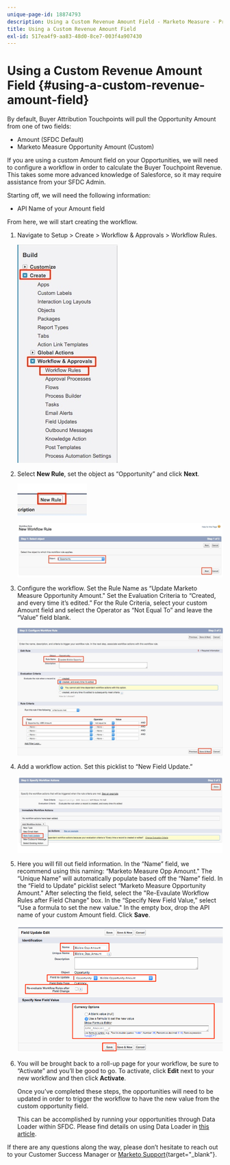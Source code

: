 ```yaml
---
unique-page-id: 18874793
description: Using a Custom Revenue Amount Field - Marketo Measure - Product Documentation
title: Using a Custom Revenue Amount Field
exl-id: 517ea4f9-aa83-48d0-8ce7-003f4a907430
---
```

# Using a Custom Revenue Amount Field {#using-a-custom-revenue-amount-field}

By default, Buyer Attribution Touchpoints will pull the Opportunity Amount from one of two fields:

* Amount (SFDC Default)
* Marketo Measure Opportunity Amount (Custom)

If you are using a custom Amount field on your Opportunities, we will need to configure a workflow in order to calculate the Buyer Touchpoint Revenue. This takes some more advanced knowledge of Salesforce, so it may require assistance from your SFDC Admin.

Starting off, we will need the following information:

* API Name of your Amount field

From here, we will start creating the workflow.

1. Navigate to Setup > Create > Workflow & Approvals > Workflow Rules.

   ![](assets/1.jpg)

1. Select **New Rule**, set the object as “Opportunity” and click **Next**.

   ![](assets/2.jpg)

   ![](assets/3.jpg)

1. Configure the workflow. Set the Rule Name as “Update Marketo Measure Opportunity Amount." Set the Evaluation Criteria to “Created, and every time it’s edited.” For the Rule Criteria, select your custom Amount field and select the Operator as “Not Equal To” and leave the “Value” field blank.

   ![](assets/4.jpg)

1. Add a workflow action. Set this picklist to “New Field Update.”

   ![](assets/5.jpg)

1. Here you will fill out field information. In the “Name” field, we recommend using this naming: “Marketo Measure Opp Amount." The “Unique Name” will automatically populate based off the “Name” field. In the “Field to Update” picklist select “Marketo Measure Opportunity Amount." After selecting the field, select the "Re-Evaulate Workflow Rules after Field Change" box. In the “Specify New Field Value,” select “Use a formula to set the new value." In the empty box, drop the API name of your custom Amount field. Click **Save**.

   ![](assets/6.png)

1. You will be brought back to a roll-up page for your workflow, be sure to “Activate” and you’ll be good to go. To activate, click **Edit** next to your new workflow and then click **Activate**.

   Once you’ve completed these steps, the opportunities will need to be updated in order to trigger the workflow to have the new value from the custom opportunity field.

   This can be accomplished by running your opportunities through Data Loader within SFDC. Please find details on using Data Loader in [this article](/help/advanced-marketo-measure-features/custom-revenue-amount/using-data-loader-to-update-marketo-measure-custom-amount-field.md).

If there are any questions along the way, please don’t hesitate to reach out to your Customer Success Manager or [Marketo Support](https://nation.marketo.com/t5/support/ct-p/Support){target="_blank"}.
